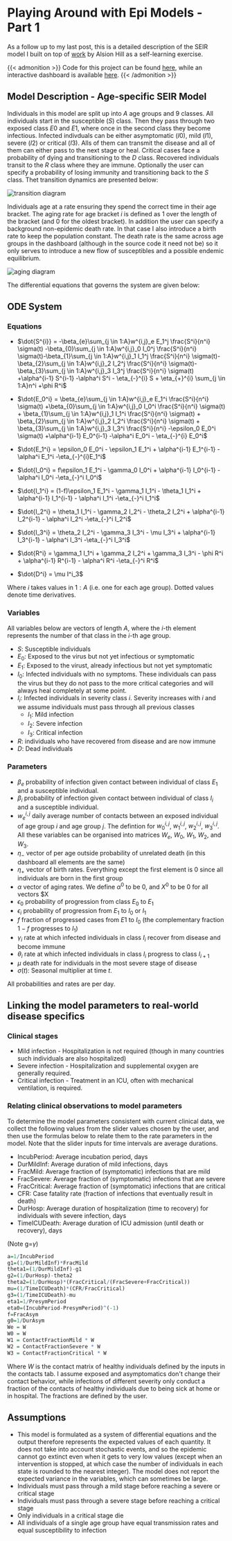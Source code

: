 # Playing Around with Epi Models - Part 1


As a follow up to my last post, this is a detailed description of the SEIR model I built on top of [work](https://alhill.shinyapps.io/COVID19seir/) by Alsion Hill as a self-learning exercise.

{{< admonition >}}
Code for this project can be found [here](https://github.com/demirev/SEIR_COVID19), while an interactive dashboard is available [here](https://demirev.shinyapps.io/SIRinterventions/).
{{< /admonition >}}

## Model Description - Age-specific SEIR Model

Individuals in this model are split up into $A$ age groups and 9 classes. All individuals start in the susceptible ($S$) class. Then they pass through two exposed class $E0$ and $E1$, where once in the second class they become infectious. Infected indivduals can be either asymptomatic ($I0$), mild ($I1$), severe ($I2$) or critical ($I3$). Alls of them can transmit the disease and all of them can either pass to the next stage or heal. Critical cases face a probability of dying and transitioning to the $D$ class. Recovered individuals transit to the $R$ class where they are immune. Optionally the user can specify a probability of losing immunity and transitioning back to the $S$ class. Thet transition dynamics are presented below:

![transition diagram](flow1.png)

Individuals age at a rate ensuring they spend the correct time in their age bracket. The aging rate for age bracket $i$ is defined as $1$ over the length of the bracket (and $0$ for the oldest bracket). In addition the user can specify a background non-epidemic death rate. In that case I also introduce a birth rate to keep the population constant. The death rate is the same across age groups in the dashboard (although in the source code it need not be) so it only serves to introduce a new flow of susceptibles and a possible endemic equilibrium.

![aging diagram](flow2.png)

The differential equations that governs the system are given below:

## ODE System
 
### Equations
* $\dot{S^{i}} = -\beta_{e}\sum_{j \in 1:A}w^{i,j}_e E_1^j \frac{S^i}{n^i} \sigma(t) -\beta_{0}\sum_{j \in 1:A}w^{i,j}_0 I_0^j \frac{S^i}{n^i} \sigma(t)-\beta_{1}\sum_{j \in 1:A}w^{i,j}_1 I_1^j \frac{S^i}{n^i} \sigma(t)-\beta_{2}\sum_{j \in 1:A}w^{i,j}_2 I_2^j \frac{S^i}{n^i} \sigma(t)-\beta_{3}\sum_{j \in 1:A}w^{i,j}_3 I_3^j \frac{S^i}{n^i} \sigma(t) +\alpha^{i-1} S^{i-1} -\alpha^i S^i - \eta_{-}^{i} S + \eta_{+}^{i} \sum_{j \in 1:A}n^i +\phi R^i$

* $\dot{E_0^i} = \beta_{e}\sum_{j \in 1:A}w^{i,j}_e E_1^i \frac{S^i}{n^i} \sigma(t) +\beta_{0}\sum_{j \in 1:A}w^{i,j}_0 I_0^i \frac{S^i}{n^i} \sigma(t) + \beta_{1}\sum_{j \in 1:A}w^{i,j}_1 I_1^i \frac{S^i}{n^i} \sigma(t) + \beta_{2}\sum_{j \in 1:A}w^{i,j}_2 I_2^i \frac{S^i}{n^i} \sigma(t) + \beta_{3}\sum_{j \in 1:A}w^{i,j}_3 I_3^i \frac{S^i}{n^i} -\epsilon_0 E_0^i \sigma(t) +\alpha^{i-1} E_0^{i-1} -\alpha^i E_0^i - \eta_{-}^{i} E_0^i$

* $\dot{E_1^i} = \epsilon_0 E_0^i - \epsilon_1 E_1^i + \alpha^{i-1} E_1^{i-1} - \alpha^i E_1^i -\eta_{-}^{i}E_1^i$

* $\dot{I_0^i} = f\epsilon_1 E_1^i - \gamma_0 I_0^i + \alpha^{i-1} I_0^{i-1} - \alpha^i I_0^i -\eta_{-}^i I_0^i$

* $\dot{I_1^i} = (1-f)\epsilon_1 E_1^i - \gamma_1 I_1^i - \theta_1 I_1^i + \alpha^{i-1} I_1^{i-1} - \alpha^i I_1^i -\eta_{-}^i I_1^i$

* $\dot{I_2^i} = \theta_1 I_1^i - \gamma_2 I_2^i - \theta_2 I_2^i + \alpha^{i-1} I_2^{i-1} - \alpha^i I_2^i -\eta_{-}^i I_2^i$

* $\dot{I_3^i} = \theta_2 I_2^i - \gamma_3 I_3^i - \mu I_3^i + \alpha^{i-1} I_3^{i-1} - \alpha^i I_3^i -\eta_{-}^i I_3^i$

* $\dot{R^i} = \gamma_1 I_1^i + \gamma_2 I_2^i + \gamma_3 I_3^i - \phi R^i + \alpha^{i-1} R^{i-1} - \alpha^i R^i -\eta_{-}^i R^i$

* $\dot{D^i}  = \mu I^i_3$

Where $i$ takes values in $1:A$ (i.e. one for each age group). Dotted values denote time derivatives.

### Variables
All variables below are vectors of length $A$, where the $i$-th element represents the number of that class in the $i$-th age group.
* $S$: Susceptible individuals
* $E_0$: Exposed to the virus but not yet infectious or symptomatic
* $E_1$: Exposed to the virust, already infectious but not yet symptomatic
* $I_0$: Infected individuals with no symptoms. These individuals can pass the virus but they do not pass to the more critical categories and will always heal completely at some point.
* $I_i$: Infected individuals in severity class $i$. Severity increases with $i$ and we assume individuals must pass through all previous classes
  * $I_1$: Mild infection 
  * $I_2$: Severe infection 
  * $I_3$: Critical infection 
* $R$: individuals who have recovered from disease and are now immune
* $D$: Dead individuals


### Parameters
* $\beta_e$ probability of infection given contact between individual of class $E_1$ and a susceptible individual.
* $\beta_i$ probability of infection given contact between individual of class $I_i$ and a susceptible individual.
* $w_{e}^{i,j}$ daily average number of contacts between an exposed individual of age group $i$ and age group $j$. The defintion for $w_0^{i,j}$, $w_1^{i,j}$, $w_2^{i,j}$, $w_3^{i,j}$. All these variables can be organised into matrices $W_e$, $W_0$, $W_1$, $W_2$, and $W_3$.
* $\eta_{-}$ vector of per age outside probability of unrelated death (in this dashboard all elements are the same)
* $\eta_{+}$ vector of birth rates. Everything except the first element is $0$ since all individuals are born in the first group
* $\alpha$ vector of aging rates. We define $\alpha^0$ to be $0$, and $X^0$ to be $0$ for all vectors $X
* $\epsilon_0$ probability of progression from class $E_0$ to $E_1$
* $\epsilon_i$ probability of progression from $E_1$ to $I_0$ or $I_1$
* $f$ fraction of progressed cases from $E1$ to $I_0$ (the complementary fraction $1-f$ progresses to $I_1$)
* $\gamma_i$ rate at which infected individuals in class $I_i$ recover from disease and become immune
* $\theta_i$ rate at which infected individuals in class $I_i$ progress to class $I_{i+1}$
* $\mu$ death rate for individuals in the most severe stage of disease
* $\sigma(t)$: Seasonal multiplier at time $t$.

All probabilities and rates are per day.

## Linking the model parameters to real-world disease specifics

### Clinical stages

* Mild infection - Hospitalization is not required (though in many countries such individuals are also hospitalized)
* Severe infection - Hospitalization and supplemental oxygen are generally required.
* Critical infection - Treatment in an ICU, often with mechanical ventilation, is required.

### Relating clinical observations to model parameters

To determine the model parameters consistent with current clinical data, we collect the following values from the slider values chosen by the user, and then use the formulas below to relate them to the rate parameters in the model. Note that the slider inputs for time intervals are average durations. 

* IncubPeriod:  Average incubation period, days
* DurMildInf: Average duration of mild infections, days
* FracMild: Average fraction of (symptomatic) infections that are mild
* FracSevere: Average fraction of (symptomatic) infections that are severe
* FracCritical: Average fraction of (symptomatic) infections that are critical
* CFR: Case fatality rate (fraction of infections that eventually result in death)
* DurHosp: Average duration of hospitalization (time to recovery) for individuals with severe infection, days
* TimeICUDeath: Average duration of ICU admission (until death or recovery), days

(Note g=$\gamma$)
```r
a=1/IncubPeriod
g1=(1/DurMildInf)*FracMild
theta1=(1/DurMildInf)-g1
g2=(1/DurHosp)-theta2
theta2=(1/DurHosp)*(FracCritical/(FracSevere+FracCritical))
mu=(1/TimeICUDeath)*(CFR/FracCritical)
g3=(1/TimeICUDeath)-mu
eta1=1/PresymPeriod
eta0=(IncubPeriod-PresymPeriod)^(-1)
f=FracAsym
g0=1/DurAsym
We = W
W0 = W
W1 = ContactFractionMild * W
W2 = ContactFractionSevere * W
W3 = ContactFractionCritical * W
```

Where $W$ is the contact matrix of healthy individuals defined by the inputs in the contacts tab. I assume exposed and asymptomatics don't change their contact behavior, while infections of different severity only conduct a fraction of the contacts of healthy individuals due to being sick at home or in hospital. The fractions are defined by the user.

## Assumptions

* This model is formulated as a system of differential equations and the output therefore represents the expected values of each quantity. It does not take into account stochastic events, and so the epidemic cannot go extinct even when it gets to very low values (except when an intervention is stopped, at which case the number of individuals in each state is rounded to the nearest integer). The model does not report the expected variance in the variables, which can sometimes be large. 
* Individuals must pass through a mild stage before reaching a severe or critical stage
* Individuals must pass through a severe stage before reaching a critical stage
* Only individuals in a critical stage die
* All individuals of a single age group have equal transmission rates and equal susceptibility to infection


